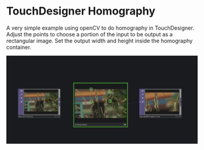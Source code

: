 # TouchDesigner Homography

A very simple example using openCV to do homography in TouchDesigner. Adjust the points to choose a portion of the input to be output as a rectangular image. Set the output width and height inside the homography container.

![](homographyTD.png)
